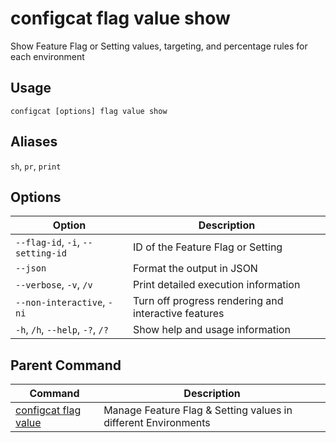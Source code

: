 # configcat flag value show
Show Feature Flag or Setting values, targeting, and percentage rules for each environment
## Usage
```
configcat [options] flag value show
```
## Aliases
`sh`, `pr`, `print`
## Options
| Option | Description |
| ------ | ----------- |
| `--flag-id`, `-i`, `--setting-id` | ID of the Feature Flag or Setting |
| `--json` | Format the output in JSON |
| `--verbose`, `-v`, `/v` | Print detailed execution information |
| `--non-interactive`, `-ni` | Turn off progress rendering and interactive features |
| `-h`, `/h`, `--help`, `-?`, `/?` | Show help and usage information |
## Parent Command
| Command | Description |
| ------ | ----------- |
| [configcat flag value](configcat-flag-value.md) | Manage Feature Flag & Setting values in different Environments |
